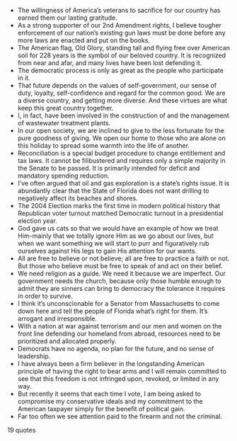  - The willingness of America’s veterans to sacrifice for our country has earned them our lasting gratitude.
 - As a strong supporter of our 2nd Amendment rights, I believe tougher enforcement of our nation’s existing gun laws must be done before any more laws are enacted and put on the books.
 - The American flag, Old Glory, standing tall and flying free over American soil for 228 years is the symbol of our beloved country. It is recognized from near and afar, and many lives have been lost defending it.
 - The democratic process is only as great as the people who participate in it.
 - That future depends on the values of self-government, our sense of duty, loyalty, self-confidence and regard for the common good. We are a diverse country, and getting more diverse. And these virtues are what keep this great country together.
 - I, in fact, have been involved in the construction of and the management of wastewater treatment plants.
 - In our open society, we are inclined to give to the less fortunate for the pure goodness of giving. We open our home to those who are alone on this holiday to spread some warmth into the life of another.
 - Reconciliation is a special budget procedure to change entitlement and tax laws. It cannot be filibustered and requires only a simple majority in the Senate to be passed. It is primarily intended for deficit and mandatory spending reduction.
 - I’ve often argued that oil and gas exploration is a state’s rights issue. It is abundantly clear that the State of Florida does not want drilling to negatively affect its beaches and shores.
 - The 2004 Election marks the first time in modern political history that Republican voter turnout matched Democratic turnout in a presidential election year.
 - God gave us cats so that we would have an example of how we treat Him-mainly that we totally ignore Him as we go about our lives, but when we want something we will start to purr and figuratively rub ourselves against His legs to gain His attention for our wants.
 - All are free to believe or not believe; all are free to practice a faith or not. But those who believe must be free to speak of and act on their belief.
 - We need religion as a guide. We need it because we are imperfect. Our government needs the church, because only those humble enough to admit they are sinners can bring to democracy the tolerance it requires in order to survive.
 - I think it’s unconscionable for a Senator from Massachusetts to come down here and tell the people of Florida what’s right for them. It’s arrogant and irresponsible.
 - With a nation at war against terrorism and our men and women on the front line defending our homeland from abroad, resources need to be prioritized and allocated properly.
 - Democrats have no agenda, no plan for the future, and no sense of leadership.
 - I have always been a firm believer in the longstanding American principle of having the right to bear arms and I will remain committed to see that this freedom is not infringed upon, revoked, or limited in any way.
 - But recently it seems that each time I vote, I am being asked to compromise my conservative ideals and my commitment to the American taxpayer simply for the benefit of political gain.
 - Far too often we see attention paid to the firearm and not the criminal.

19 quotes